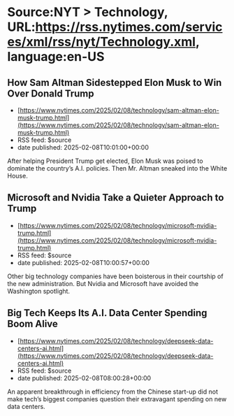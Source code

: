 # Source:NYT > Technology, URL:https://rss.nytimes.com/services/xml/rss/nyt/Technology.xml, language:en-US

## How Sam Altman Sidestepped Elon Musk to Win Over Donald Trump
 - [https://www.nytimes.com/2025/02/08/technology/sam-altman-elon-musk-trump.html](https://www.nytimes.com/2025/02/08/technology/sam-altman-elon-musk-trump.html)
 - RSS feed: $source
 - date published: 2025-02-08T10:01:00+00:00

After helping President Trump get elected, Elon Musk was poised to dominate the country’s A.I. policies. Then Mr. Altman sneaked into the White House.

## Microsoft and Nvidia Take a Quieter Approach to Trump
 - [https://www.nytimes.com/2025/02/08/technology/microsoft-nvidia-trump.html](https://www.nytimes.com/2025/02/08/technology/microsoft-nvidia-trump.html)
 - RSS feed: $source
 - date published: 2025-02-08T10:00:57+00:00

Other big technology companies have been boisterous in their courtship of the new administration. But Nvidia and Microsoft have avoided the Washington spotlight.

## Big Tech Keeps Its A.I. Data Center Spending Boom Alive
 - [https://www.nytimes.com/2025/02/08/technology/deepseek-data-centers-ai.html](https://www.nytimes.com/2025/02/08/technology/deepseek-data-centers-ai.html)
 - RSS feed: $source
 - date published: 2025-02-08T08:00:28+00:00

An apparent breakthrough in efficiency from the Chinese start-up did not make tech’s biggest companies question their extravagant spending on new data centers.

